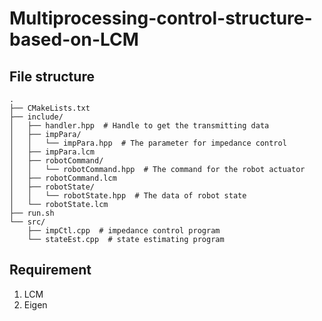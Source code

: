 # Multiprocessing-control-structure-based-on-LCM

## File structure 
```
.
├── CMakeLists.txt
├── include/
│   ├── handler.hpp  # Handle to get the transmitting data
│   ├── impPara/
│   │   └── impPara.hpp  # The parameter for impedance control
│   ├── impPara.lcm
│   ├── robotCommand/
│   │   └── robotCommand.hpp  # The command for the robot actuator 
│   ├── robotCommand.lcm
│   ├── robotState/
│   │   └── robotState.hpp  # The data of robot state
│   └── robotState.lcm
├── run.sh
└── src/
    ├── impCtl.cpp  # impedance control program
    └── stateEst.cpp  # state estimating program
```

## Requirement

1. LCM
2. Eigen 
